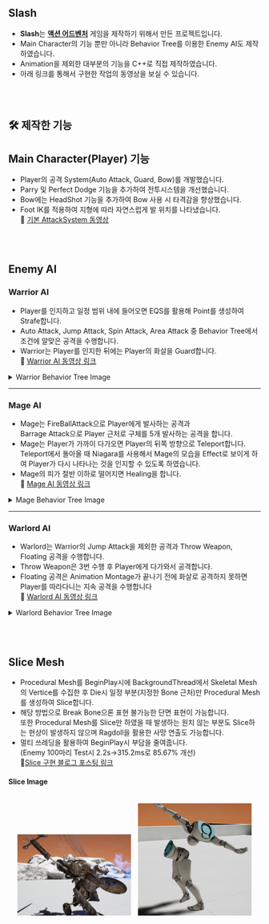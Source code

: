 ## Slash
- **Slash**는 **<u>액션 어드벤처</u>** 게임을 제작하기 위해서 만든 프로젝트입니다.   
- Main Character의 기능 뿐만 아니라 Behavior Tree를 이용한 Enemy AI도 제작하였습니다.   
- Animation을 제외한 대부분의 기능을 C++로 직접 제작하였습니다.
- 아래 링크를 통해서 구현한 작업의 동영상을 보실 수 있습니다.

<br/><br/>

## 🛠 제작한 기능   
**Main Character(Player) 기능**
-  
- Player의 공격 System(Auto Attack, Guard, Bow)를 개발했습니다.
- Parry 및 Perfect Dodge 기능을 추가하여 전투시스템을 개선했습니다.
- Bow에는 HeadShot 기능을 추가하여 Bow 사용 시 타격감을 향상했습니다.
- Foot IK를 적용하여 지형에 따라 자연스럽게 발 위치를 나타냈습니다.   
🔗 [기본 AttackSystem 동영상](https://youtu.be/UAxGaGG28A8)

<br/><br/>

**Enemy AI**
-
### Warrior AI
- Player를 인지하고 일정 범위 내에 들어오면 EQS를 활용해 Point를 생성하여 Strafe합니다.
- Auto Attack, Jump Attack, Spin Attack, Area Attack 중 Behavior Tree에서 조건에 알맞은 공격을 수행합니다.
- Warrior는 Player를 인지한 뒤에는 Player의 화살을 Guard합니다.  
🔗 [Warrior AI 동영상 링크](https://youtu.be/VgVmefSfWQw)

<details>
<summary> Warrior Behavior Tree Image</summary>

<br/>

<img src="./Assets/BehaviorTreePicture/Warrior_AI.png" width="600"/>

</details>

---
### Mage AI
- Mage는 FireBallAttack으로 Player에게 발사하는 공격과   
Barrage Attack으로 Player 근처로 구체를 5개 발사하는 공격을 합니다.
- Mage는 Player가 가까이 다가오면 Player의 뒤쪽 방향으로 Teleport합니다.  
Teleport에서 돌아올 때 Niagara를 사용해서 Mage의 모습을 Effect로 보이게 하여 Player가 다시 나타나는 것을 인지할 수 있도록 하였습니다.
- Mage의 피가 절반 이하로 떨어지면 Healing을 합니다.  
🔗 [Mage AI 동영상 링크](https://www.youtube.com/watch?v=G_tvOR-PAdw)

<details>
<summary> Mage Behavior Tree Image</summary>
<br/>
<img src="./Assets/BehaviorTreePicture/Mage_AI.png" width="600"/>

</details>

---
### Warlord AI
- Warlord는 Warrior의 Jump Attack을 제외한 공격과 Throw Weapon, Floating 공격을 수행합니다.
- Throw Weapon은 3번 수행 후 Player에게 다가와서 공격합니다. 
- Floating 공격은 Animation Montage가 끝나기 전에 화살로 공격하지 못하면 Player를 따라다니는 지속 공격을 수행합니다  
🔗 [Warlord AI 동영상 링크](https://www.youtube.com/watch?v=38p8q2axx-0)
<details>
<summary> Warlord Behavior Tree Image</summary>

<br/>
<img src="./Assets/BehaviorTreePicture/Warlord_AI.png" width="600"/>
</details>

<br/><br/>

**Slice Mesh**
-
- Procedural Mesh를 BeginPlay시에 BackgroundThread에서 Skeletal Mesh의 Vertice를 수집한 후 Die시 일정 부분(지정한 Bone 근처)만 Procedural Mesh를 생성하여 Slice합니다.
- 해당 방법으로 Break Bone으론 표현 불가능한 단면 표현이 가능합니다.  
  또한 Procedural Mesh를 Slice만 하였을 때 발생하는 원치 않는 부분도 Slice하는 현상이 발생하지 않으며 Ragdoll을 활용한 사망 연출도 가능합니다.
- 멀티 쓰레딩을 활용하여 BeginPlay시 부담을 줄여줍니다.  
  (Enemy 100마리 Test시 2.2s->315.2ms로 85.67% 개선)  
🔗[Slice 구현 블로그 포스팅 링크](https://daisy0461.tistory.com/169)

 #### Slice Image

<br/>
<div align="center">
  <img src="./Assets/SlicePicture/EnemySlice.png" width="45%" style="margin-right: 10px;"/>
  <img src="./Assets/SlicePicture/ManequinSlice.png" width="45%"/>
</div>
</details>
